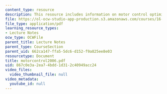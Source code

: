 ```yaml
---
content_type: resource
description: This resource includes information on motor control optimization.
file: https://ol-ocw-studio-app-production.s3.amazonaws.com/courses/16-423j-aerospace-biomedical-and-life-support-engineering-spring-2006/867c0e3a2ea74bdd1d312c40949acc24_motorcontrol2006.pdf
file_type: application/pdf
learning_resource_types:
- Lecture Notes
ocw_type: OCWFile
parent_title: Lecture Notes
parent_type: CourseSection
parent_uid: 662ca147-ffa5-5dc6-d152-f9a825ee8e03
resourcetype: Document
title: motorcontrol2006.pdf
uid: 867c0e3a-2ea7-4bdd-1d31-2c40949acc24
video_files:
  video_thumbnail_file: null
video_metadata:
  youtube_id: null
---
```

